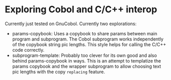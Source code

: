 # Exploring Cobol and C/C++ interop

Currently just tested on GnuCobol. Currently two explorations:

- params-copybook: Uses a copybook to share params between main program and
  subprogram. The Cobol subprogram works independently of the copybook string
  pic lengths. This style helps for calling the C/C++ code correctly.
- subprogram-template: Probably too clever for its own good and also behind
  params-copybook in ways. This is an attempt to templatize the params copybook
  and the wrapper subprogram to allow choosing text pic lengths with the copy
  `replacing` feature.
